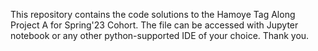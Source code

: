 This repository contains the code solutions to the Hamoye Tag Along Project A for Spring'23 Cohort.
The file can be accessed with Jupyter notebook or any other python-supported IDE of your choice.
Thank you. 